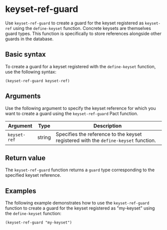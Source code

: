 # keyset-ref-guard

Use `keyset-ref-guard` to create a guard for the keyset registered as `keyset-ref` using the `define-keyset` function.
Concrete keysets are themselves guard types.
This function is specifically to store references alongside other guards in the database.

## Basic syntax

To create a guard for a keyset registered with the `define-keyset` function, use the following syntax:

```pact
(keyset-ref-guard keyset-ref)
```

## Arguments

Use the following argument to specify the keyset reference for which you want to create a guard using the `keyset-ref-guard` Pact function.

| Argument | Type | Description |
| --- | --- | --- |
| `keyset-ref` | string | Specifies the reference to the keyset registered with the `define-keyset` function. |

## Return value

The `keyset-ref-guard` function returns a `guard` type corresponding to the specified keyset reference.

## Examples

The following example demonstrates how to use the `keyset-ref-guard` function to create a guard for the keyset registered as "my-keyset" using the `define-keyset` function:

```pact
(keyset-ref-guard "my-keyset")
```
